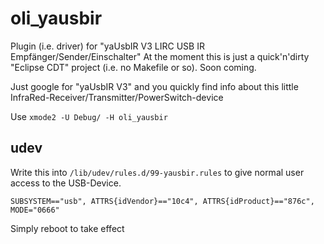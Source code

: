 # oli_yausbir
Plugin (i.e. driver) for "yaUsbIR V3 LIRC USB IR Empfänger/Sender/Einschalter"
At the moment this is just a quick'n'dirty "Eclipse CDT" project (i.e. no Makefile or so). Soon coming.

Just google for "yaUsbIR V3" and you quickly find info about this little InfraRed-Receiver/Transmitter/PowerSwitch-device

Use `xmode2 -U Debug/ -H oli_yausbir` 

## udev
Write this into `/lib/udev/rules.d/99-yausbir.rules` to give normal user access to the USB-Device.

```
SUBSYSTEM=="usb", ATTRS{idVendor}=="10c4", ATTRS{idProduct}=="876c", MODE="0666"
```
Simply reboot to take effect
 